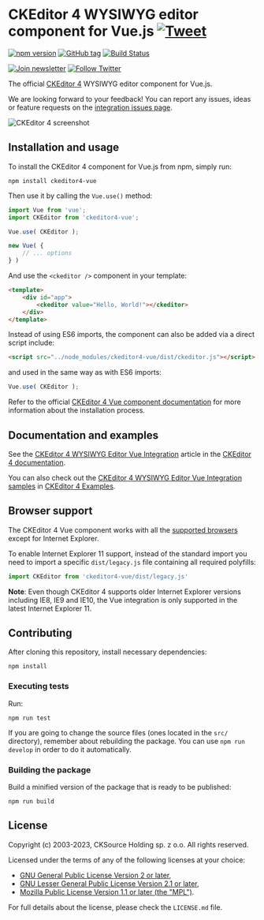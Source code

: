 # CKEditor 4 WYSIWYG editor component for Vue.js [![Tweet](https://img.shields.io/twitter/url/http/shields.io.svg?style=social)](https://twitter.com/intent/tweet?text=Check%20out%20CKEditor%204%20Vue%20integration&url=https%3A%2F%2Fwww.npmjs.com%2Fpackage%2Fckeditor4-vue)

[![npm version](https://badge.fury.io/js/ckeditor4-vue.svg)](https://www.npmjs.com/package/ckeditor4-vue)
[![GitHub tag](https://img.shields.io/github/tag/ckeditor/ckeditor4-vue.svg)](https://github.com/ckeditor/ckeditor4-vue)
[![Build Status](https://app.travis-ci.com/ckeditor/ckeditor4-vue.svg?branch=master)](https://app.travis-ci.com/ckeditor/ckeditor4-vue)

[![Join newsletter](https://img.shields.io/badge/join-newsletter-00cc99.svg)](http://eepurl.com/c3zRPr)
[![Follow Twitter](https://img.shields.io/badge/follow-twitter-00cc99.svg)](https://twitter.com/ckeditor)

The official [CKEditor 4](https://ckeditor.com/ckeditor-4/) WYSIWYG editor component for Vue.js.

We are looking forward to your feedback! You can report any issues, ideas or feature requests on the [integration issues page](https://github.com/ckeditor/ckeditor4-vue/issues/new).

![CKEditor 4 screenshot](https://c.cksource.com/a/1/img/npm/ckeditor4.png)

## Installation and usage

To install the CKEditor 4 component for Vue.js from npm, simply run:

```
npm install ckeditor4-vue
```

Then use it by calling the `Vue.use()` method:

```js
import Vue from 'vue';
import CKEditor from 'ckeditor4-vue';

Vue.use( CKEditor );

new Vue( {
	// ... options
} )
```

And use the `<ckeditor />` component in your template:

```html
<template>
	<div id="app">
		<ckeditor value="Hello, World!"></ckeditor>
	</div>
</template>
```

Instead of using ES6 imports, the component can also be added via a direct script include:

```html
<script src="../node_modules/ckeditor4-vue/dist/ckeditor.js"></script>
```

and used in the same way as with ES6 imports:

```js
Vue.use( CKEditor );
```

Refer to the official [CKEditor 4 Vue component documentation](http://ckeditor.com/docs/ckeditor4/latest/guide/dev_vue.html#basic-usage) for more information about the installation process.

## Documentation and examples

See the [CKEditor 4 WYSIWYG Editor Vue Integration](https://ckeditor.com/docs/ckeditor4/latest/guide/dev_vue.html) article in the [CKEditor 4 documentation](https://ckeditor.com/docs/ckeditor4/latest).

You can also check out the [CKEditor 4 WYSIWYG Editor Vue Integration samples](https://ckeditor.com/docs/ckeditor4/latest/examples/vue.html) in [CKEditor 4 Examples](https://ckeditor.com/docs/ckeditor4/latest/examples/).

## Browser support

The CKEditor 4 Vue component works with all the [supported browsers](https://ckeditor.com/docs/ckeditor4/latest/guide/dev_browsers.html#officially-supported-browsers) except for Internet Explorer.

To enable Internet Explorer 11 support, instead of the standard import you need to import a specific `dist/legacy.js` file containing all required polyfills:

```js
import CKEditor from 'ckeditor4-vue/dist/legacy.js'
```

**Note**: Even though CKEditor 4 supports older Internet Explorer versions including IE8, IE9 and IE10, the Vue integration is only supported in the latest Internet Explorer 11.

## Contributing

After cloning this repository, install necessary dependencies:

```
npm install
```

### Executing tests

Run:

```
npm run test
```

If you are going to change the source files (ones located in the `src/` directory), remember about rebuilding the package. You can use `npm run develop` in order to do it automatically.

### Building the package

Build a minified version of the package that is ready to be published:

```
npm run build
```

## License

Copyright (c) 2003-2023, CKSource Holding sp. z o.o. All rights reserved.

Licensed under the terms of any of the following licenses at your
choice:

* [GNU General Public License Version 2 or later](http://www.gnu.org/licenses/gpl.html),
* [GNU Lesser General Public License Version 2.1 or later](http://www.gnu.org/licenses/lgpl.html),
* [Mozilla Public License Version 1.1 or later (the "MPL")](http://www.mozilla.org/MPL/MPL-1.1.html).

For full details about the license, please check the `LICENSE.md` file.
